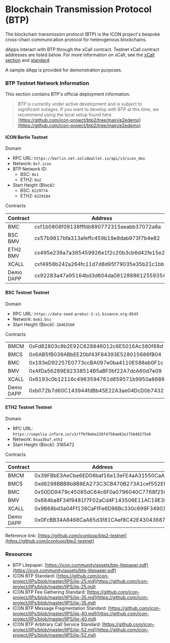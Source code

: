 # Blockchain Transmission Protocol (BTP)

The blockchain transmission protocol (BTP) is the ICON project's bespoke cross-chain communication protocol for heterogenous blockchains.

dApps interact with BTP through the xCall contract. Testnet xCall contract addresses are listed below. For more information on xCall, see the [xCall section](../xcall/) and [standard](https://github.com/icon-project/IIPs/blob/master/IIPS/iip-52.md)

A sample dApp is provided for demonstration purposes.

### BTP Testnet Network Information

This section contains BTP's official deployment information.

> BTP is currently under active development and is subject to significant outages. If you want to develop with BTP at this time, we recommend using the local setup found here [https://github.com/icon-project/btp2/tree/main/e2edemo](https://github.com/icon-project/btp2/tree/main/e2edemo)

#### ICON Berlin Testnet

Domain

* RPC URL: `https://berlin.net.solidwallet.io/api/v3/icon_dex`
* Network: `0x7.icon`
* BTP Network ID:
  * BSC: `0x1`
  * ETH2: `0x2`
* Start Height (Block):
  * BSC: `6229774`
  * ETH2: `6229184`

Contracts

| Contract  | Address                                    | Note        |
| --------- | ------------------------------------------ | ----------- |
| BMC       | cxf1b0808f09138fffdb890772315aeabb37072a8a |             |
| BSC BMV   | cx57b9817bfa313afeffc459b19e8dab973f7b4e82 | Bridge Mode |
| ETH2 BMV  | cx495e239a7a365459926e1f2c20b3cb6d42fe15e2 | Bridge Mode |
| XCALL     | cxf4958b242a264fc11d7d8d95f79035e35b21c1bb |             |
| Demo DAPP | cx92283a47a95164bd3d604da08128886125593545 |             |

#### BSC Testnet Testnet

Domain

* RPC URL: `https://data-seed-prebsc-1-s1.binance.org:8545`
* Network: `0x61.bsc`
* Start Height (Block): `28463560`

Contracts

|           |                                            |           |
| --------- | ------------------------------------------ | --------- |
| BMCM      | 0xFd82803c9b2E92C628846012c6E5016Ac380f68d |           |
| BMCS      | 0x6AB5fB039ABbEE20bf43F84393E528015686fB04 |           |
| BMC       | 0x193eD92257E0773ccBA097e0ba4110E588eb0F1c |           |
| BMV       | 0xAfDa56289E92338514B5aBF0bf22A7dcA60d7e09 | Trustless |
| XCALL     | 0x6193c0b12116c4963594761d859571b9950a8686 |           |
| Demo DAPP | 0xb072b7d60C143944fdBb45E22A3ae04DcD0b7432 |           |

#### ETH2 Testnet Testnet

Domain

* RPC URL: `https://sepolia.infura.io/v3/ffbf8ebe228f4758ae82e175640275e0`
* Network: `0xaa36a7.eth2`
* Start Height (Block): 3185472

Contracts

| Contract  | Address                                    | Note      |
| --------- | ------------------------------------------ | --------- |
| BMCM      | 0x39FBbE3AeCbe6ED08baf16e13eFE4aA31550CaA2 |           |
| BMCS      | 0xd6298BBB8b8B8EA273C3CB470B273A1cef552Ef3 |           |
| BMC       | 0x50DD9479c45085dC64c6F0a0796040C7768f25CE |           |
| BMV       | 0x684ba8F34f9481f7F02aCd4F143506E11AC19E3E | Trustless |
| XCALL     | 0x9B68bd3a04Ff138CaFfFe6D96Bc330c699F34901 |           |
| Demo DAPP | 0x0FcBB34A8468CaA65d3f81CAef8C42E43043687c |           |

Reference link: [https://github.com/iconloop/btp2-testnet](https://github.com/iconloop/btp2-testnet)

### Resources

* BTP Litepaper: [https://icon.community/assets/btp-litepaper.pdf](https://icon.community/assets/btp-litepaper.pdf)
* ICON BTP Standard: [https://github.com/icon-project/IIPs/blob/master/IIPS/iip-25.md](https://github.com/icon-project/IIPs/blob/master/IIPS/iip-25.md)
* ICON BTP Fee Gathering Standard: [https://github.com/icon-project/IIPs/blob/master/IIPS/iip-35.md](https://github.com/icon-project/IIPs/blob/master/IIPS/iip-35.md)
* ICON BTP Message Fragmentation Standard: [https://github.com/icon-project/IIPs/blob/master/IIPS/iip-40.md](https://github.com/icon-project/IIPs/blob/master/IIPS/iip-40.md)
* ICON BTP Arbitrary Call Service Standard: [https://github.com/icon-project/IIPs/blob/master/IIPS/iip-52.md](https://github.com/icon-project/IIPs/blob/master/IIPS/iip-52.md)
